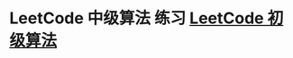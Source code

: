 # LeetCode 中级算法 练习  [LeetCode 初级算法](https://leetcode-cn.com/leetbook/detail/top-interview-questions-medium/)
